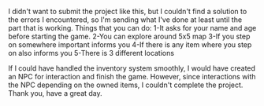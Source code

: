 I didn't want to submit the project like this, but I couldn't find a solution to the errors I encountered, so I'm sending what I've done at least until the part that is working.
Things that you can do:
1-It asks for your name and age before starting the game.
2-You can explore around 5x5 map
3-If you step on somewhere important informs you
4-If there is any item where you step on also informs you
5-There is 3 different locations 

If I could have handled the inventory system smoothly, I would have created an NPC for interaction and finish the game. However, since interactions with the NPC  depending on the owned items, I couldn't complete the project.
Thank you, have a great day.
